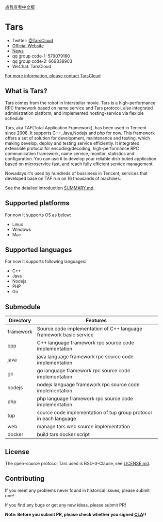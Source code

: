 [点我查看中文版](https://tarscloud.github.io/TarsDocs/)

# Tars

- Twitter: [@TarsCloud](https://twitter.com/TarsCloud)
- [Official Website](http://tarscloud.org/)
- [News](https://tarscloud.org/feed/newsroom)
- qq group code-1: 579079160 
- qq group code-2: 669339903
- WeChat: TarsCloud

[For more information, please contact TarsCloud](https://tarscloud.org/about/contacts)

## What is Tars?

Tars comes from the robot in Interstellar movie. Tars is a high-performance RPC framework based on name service and Tars protocol, also integrated administration platform, and implemented hosting-service via flexible schedule.

Tars, aka TAF(Total Application Framework), has been used in Tencent since 2008. It supports C++,Java,Nodejs and php for now. This framework offers a set of solution for development, maintenance and testing, which making develop, deploy and testing service efficiently.
It integrated extensible protocol for encoding/decoding, high-performance RPC communication framework, name service, monitor, statistics and configuration. You can use it to develop your reliable distributed application based on microservice fast, and reach fully efficient service management.

Nowadays it's used by hundreds of bussiness in Tencent, services that developed base on TAF run on 16 thousands of machines.

See the detailed introduction [SUMMARY.md](SUMMARY.md).

## Supported platforms
For now it supports OS as below:

- Linux
- Windows
- Mac

## Supported languages

For now it supports following languages:

- C++
- Java
- Nodejs
- PHP
- Go
 
<!-- ## Installation 

1. If you are new to Tars, please read documentation [Deploy.md](Deploy.md).
2. First deploy, please read documentation [Install.md](Install.md).
3. Install by docker, detail information: [TarsDocker](https://github.com/TarsCloud/TarsDocker)。 -->

## Submodule

Directory         |Features
------------------|----------------
framework         |Source code implementation of C++ language framework basic service
cpp               |C++ language framework rpc source code implementation
java              |java language framework rpc source code implementation
go                |go language framework rpc source code implementation
nodejs            |nodejs language framework rpc source code implementation
php               |php language framework rpc source code implementation
tup               |source code implementation of tup group protocol in each language
web               |manage tars web source implementation
docker            |build tars docker script

## License

The open-source protocol Tars used is BSD-3-Clause, see [LICENSE.md](license.md).

## Contributing

If you meet any problems never found in historical issues, please submit one!

If you find any bugs or get any new ideas, please submit PR!

**Note: Before you submit PR, please check whether you signed [CLA](cla.md)!!**

